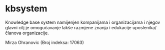 # kbsystem
Knowledge base system namijenjen kompanijama i organizacijama i njegov glavni cilj je omogućavanje lakše razmjene znanja i edukacije uposlenika/članova organizacije. 

Mirza Ohranovic (Broj indeksa: 17063)
